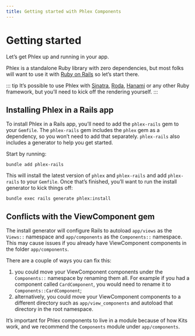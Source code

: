 ```yaml
---
title: Getting started with Phlex Components
---
```


# Getting started

Let’s get Phlex up and running in your app.

Phlex is a standalone Ruby library with zero dependencies, but most folks will want to use it with [Ruby on Rails](https://rubyonrails.org) so let’s start there.

::: tip
It’s possible to use Phlex with [Sinatra](https://sinatrarb.com), [Roda](http://roda.jeremyevans.net), [Hanami](https://hanamirb.org) or any other Ruby framework, but you’ll need to kick off the rendering yourself.
:::

## Installing Phlex in a Rails app

To install Phlex in a Rails app, you’ll need to add the `phlex-rails` gem to your `Gemfile`. The `phlex-rails` gem includes the `phlex` gem as a dependency, so you won’t need to add that separately. `phlex-rails` also includes a generator to help you get started.

Start by running:

```
bundle add phlex-rails
```

This will install the latest version of `phlex` and `phlex-rails` and add `phlex-rails` to your `Gemfile`. Once that’s finished, you’ll want to run the install generator to kick things off:

```
bundle exec rails generate phlex:install
```

## Conflicts with the ViewComponent gem

The install generator will configure Rails to autoload `app/views` as the `Views::` namespace and `app/components` as the `Components::` namespace. This may cause issues if you already have ViewComponent components in the folder `app/components`.

There are a couple of ways you can fix this:

1. you could move your ViewComponent components under the `Components::` namespace by renaming them all. For example if you had a component called `CardComponent`, you would need to rename it to `Components::CardComponent`;
2. alternatively, you could move your ViewComponent components to a different directory such as `app/view_components` and autoload that directory in the root namespace.

It’s important for Phlex components to live in a module because of how Kits work, and we recommend the `Components` module under `app/components`.
